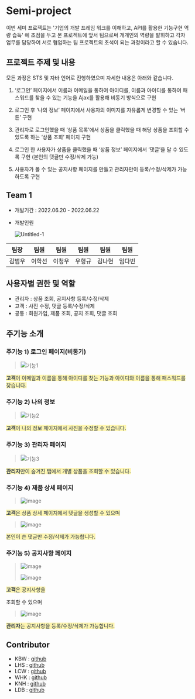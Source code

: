 # Semi-project

이번 세미 프로젝트는  '기업의 개발 프레임 워크를 이해하고, API를 활용한 기능구현 역량 습득' 에 초점을 두고 본 프로젝트에 앞서 팀으로써 개개인의 역량을 발휘하고 각자 업무를 담당하여 서로 협업하는 팀 프로젝트의 초석이 되는 과정이라고 할 수 있습니다.



## 프로젝트 주제 및 내용

모든 과정은 STS 및 자바 언어로 진행하였으며 자세한 내용은 아래와 같습니다.

1. ‘로그인’ 페이지에서 이름과 이메일을 통하여 아이디를, 이름과 아이디를 통하여 패스워드를 찾을 수 있는 기능을 Ajax를 활용해 비동기 방식으로 구현 

2. 로그인 후 ‘나의 정보’ 페이지에서 사용자의 이미지를 자유롭게 변경할 수 있는 ‘버튼’ 구현

3. 관리자로 로그인했을 때 ‘상품 목록’에서 상품을 클릭했을 때 해당 상품을 조회할 수 있도록 하는 ‘상품 조회’ 페이지 구현

4. 로그인 한 사용자가 상품을 클릭했을 때 ‘상품 정보’ 페이지에서 ‘댓글’을 달 수 있도록 구현 (본인의 댓글만 수정/삭제 가능)

5. 사용자가 볼 수 있는 공지사항 페이지를 만들고 관리자만이 등록/수정/삭제가 가능하도록 구현



## Team 1

- 개발기간 : 2022.06.20 - 2022.06.22

- 개발인원 

  

  ![Untitled-1](https://user-images.githubusercontent.com/101780699/174955026-3f5c32d2-83e5-47b1-b67e-6e37cd34eeea.jpg)

| 팀장   | 팀원   | 팀원   | 팀원   | 팀원   | 팀원   |
| ------ | ------ | ------ | ------ | ------ | ------ |
| 김범우 | 이학선 | 이청우 | 우형규 | 김나현 | 임다빈 |





## 사용자별 권한 및 역할

- 관리자 : 상품 조회, 공지사항 등록/수정/삭제
- 고객     : 사진 수정, 댓글 등록/수정/삭제
- 공통     : 회원가입, 제품 조회, 공지 조회, 댓글 조회





## 주기능 소개



### 주기능 1) 로그인 페이지(비동기)

>![기능1](https://user-images.githubusercontent.com/101780699/174922275-55779c1f-431d-4985-84e4-a84599b2f08f.jpg)

<span style="color: #2D3748; background-color:#fff5b1;"> **고객**이 이메일과 이름을 통해 아이디를 찾는 기능과 아이디와 이름을 통해 패스워드를 찾습니다.</span>






### 주기능 2) 나의 정보

>![기능2](https://user-images.githubusercontent.com/101780699/174922596-1aa6cdc4-aa6b-498f-9939-d7c88b27959c.png)


<span style="color: #2D3748; background-color:#fff5b1;"> **고객**이 나의 정보 페이지에서 사진을 수정할 수 있습니다.</span>




### 주기능 3) 관리자 페이지

>![기능3](https://user-images.githubusercontent.com/101780699/174922995-64089535-cff1-4dd6-863d-c2858eb7f0f9.png)


 <span style="color: #2D3748; background-color:#fff5b1;"> **관리자**만이 숨겨진 탭에서 개별 상품을 조회할 수 있습니다.</span>





### 주기능 4) 제품 상세 페이지

>![image](https://user-images.githubusercontent.com/101780699/175759224-4f1999ad-1eb7-4550-8705-ebe0b9c6d23e.png)

 <span style="color: #2D3748; background-color:#fff5b1;"> **고객**은 상품 상세 페이지에서 댓글을 생성할 수 있으며 </span>



> ![image](https://user-images.githubusercontent.com/101780699/175759366-c5b26b40-c545-4fc1-9d32-b5ea83475462.png)

<span style="color: #2D3748; background-color:#fff5b1;">본인이 쓴 댓글만 수정/삭제가 가능합니다.</span>





### 주기능 5) 공지사항 페이지    

>![image](https://user-images.githubusercontent.com/101780699/175759270-d9278e21-4374-4a18-a548-a152e573a908.png)
>
>![image](https://user-images.githubusercontent.com/101780699/175759279-d7597c4b-fa07-4392-9391-23ae227f9c30.png)

<span style="color: #2D3748; background-color:#fff5b1;"> **고객**은 공지사항을 

조회할 수 있으며</span>



> ![image](https://user-images.githubusercontent.com/101780699/175759345-eb37b367-c05b-4a2d-8541-13750c3880a5.png)



<span style="color: #2D3748; background-color:#fff5b1;">**관리자**는 공지사항을 등록/수정/삭제가 가능합니다.</span>








## Contributor

- KBW : [github](https://github.com/dakdlzhf/shopping)
- LHS  : [github](https://github.com/gkrtjs406/semiproject_shopping)
- LCW : [github](https://github.com/twobluerain/semiproject)
- WHK : [github](https://github.com/WooHkeu/shoppingproject)
- KNH : [github](https://github.com/evelynKr/shopping-website)
- LDB : [github](https://github.com/olabeann/ShoppingMall)

